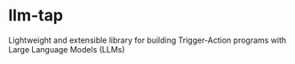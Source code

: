 # llm-tap
Lightweight and extensible library for building Trigger-Action programs with Large Language Models (LLMs)
